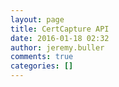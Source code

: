 ```yaml
---
layout: page
title: CertCapture API
date: 2016-01-18 02:32
author: jeremy.buller
comments: true
categories: []
---
```



